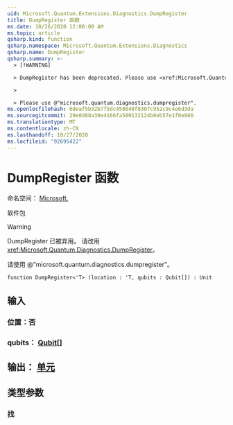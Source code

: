 ```yaml
---
uid: Microsoft.Quantum.Extensions.Diagnostics.DumpRegister
title: DumpRegister 函数
ms.date: 10/26/2020 12:00:00 AM
ms.topic: article
qsharp.kind: function
qsharp.namespace: Microsoft.Quantum.Extensions.Diagnostics
qsharp.name: DumpRegister
qsharp.summary: >-
  > [!WARNING]

  > DumpRegister has been deprecated. Please use <xref:Microsoft.Quantum.Diagnostics.DumpRegister> instead.

  >

  > Please use @"microsoft.quantum.diagnostics.dumpregister".
ms.openlocfilehash: 6deaf5b32b7f5dc458040f8307c952c9c4e6d3da
ms.sourcegitcommit: 29e0d88a30e4166fa580132124b0eb57e1f0e986
ms.translationtype: MT
ms.contentlocale: zh-CN
ms.lasthandoff: 10/27/2020
ms.locfileid: "92695422"
---
```

# <a name="dumpregister-function"></a>DumpRegister 函数

命名空间： [Microsoft.](xref:Microsoft.Quantum.Extensions.Diagnostics)

软件包 [](https://nuget.org/packages/)


> [!WARNING]
> DumpRegister 已被弃用。 请改用 <xref:Microsoft.Quantum.Diagnostics.DumpRegister>。
>
> 请使用 @"microsoft.quantum.diagnostics.dumpregister"。



```qsharp
function DumpRegister<'T> (location : 'T, qubits : Qubit[]) : Unit
```


## <a name="input"></a>输入

### <a name="location--t"></a>位置：否




### <a name="qubits--qubit"></a>qubits： [Qubit](xref:microsoft.quantum.lang-ref.qubit)[]





## <a name="output--unit"></a>输出： [单元](xref:microsoft.quantum.lang-ref.unit)



## <a name="type-parameters"></a>类型参数

### <a name="t"></a>找

